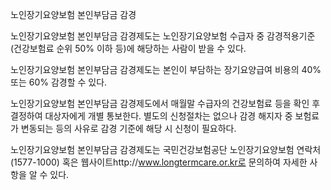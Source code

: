 노인장기요양보험 본인부담금 감경

노인장기요양보험 본인부담금 감경제도는 노인장기요양보험 수급자 중 감경적용기준(건강보험료 순위 50% 이하 등)에 해당하는 사람이 받을 수 있다.

노인장기요양보험 본인부담금 감경제도는 본인이 부담하는 장기요양급여 비용의 40% 또는 60% 감경할 수 있다.

노인장기요양보험 본인부담금 감경제도에서 매월말 수급자의 건강보험료 등을 확인 후 결정하여 대상자에게 개별 통보한다. 별도의 신청절차는 없으나 감경 해지자 중 보험료가 변동되는 등의 사유로 감경 기준에 해당 시 신청이 필요하다.

노인장기요양보험 본인부담금 감경제도는 국민건강보험공단 노인장기요양보험 연락처(1577-1000) 혹은 웹사이트http://www.longtermcare.or.kr로 문의하여 자세한 사항을 알 수 있다.